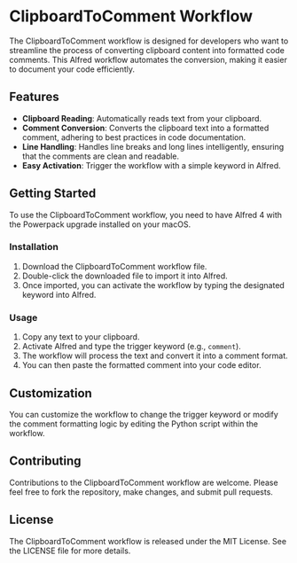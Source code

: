 # ClipboardToComment Workflow

The ClipboardToComment workflow is designed for developers who want to streamline the process of converting clipboard content into formatted code comments. This Alfred workflow automates the conversion, making it easier to document your code efficiently.

## Features

- **Clipboard Reading**: Automatically reads text from your clipboard.
- **Comment Conversion**: Converts the clipboard text into a formatted comment, adhering to best practices in code documentation.
- **Line Handling**: Handles line breaks and long lines intelligently, ensuring that the comments are clean and readable.
- **Easy Activation**: Trigger the workflow with a simple keyword in Alfred.

## Getting Started

To use the ClipboardToComment workflow, you need to have Alfred 4 with the Powerpack upgrade installed on your macOS.

### Installation

1. Download the ClipboardToComment workflow file.
2. Double-click the downloaded file to import it into Alfred.
3. Once imported, you can activate the workflow by typing the designated keyword into Alfred.

### Usage

1. Copy any text to your clipboard.
2. Activate Alfred and type the trigger keyword (e.g., `comment`).
3. The workflow will process the text and convert it into a comment format.
4. You can then paste the formatted comment into your code editor.

## Customization

You can customize the workflow to change the trigger keyword or modify the comment formatting logic by editing the Python script within the workflow.

## Contributing

Contributions to the ClipboardToComment workflow are welcome. Please feel free to fork the repository, make changes, and submit pull requests.

## License

The ClipboardToComment workflow is released under the MIT License. See the LICENSE file for more details.
